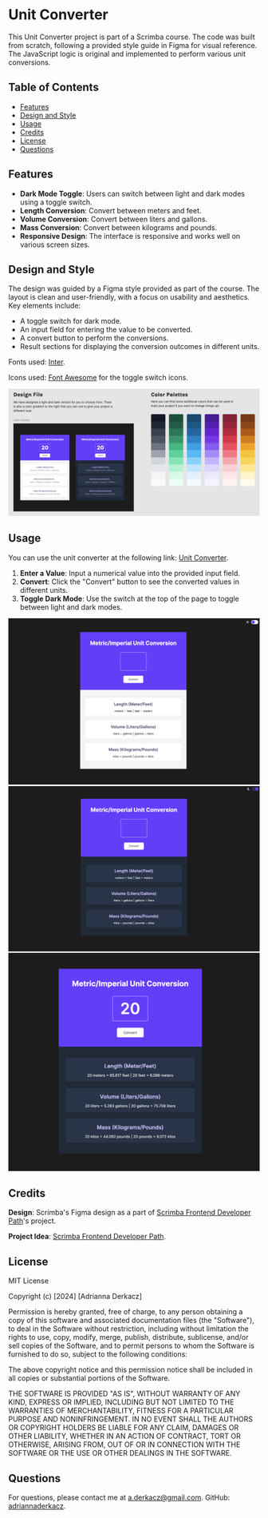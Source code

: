 # Unit Converter

This Unit Converter project is part of a Scrimba course. The code was built from scratch, following a provided style guide in Figma for visual reference. The JavaScript logic is original and implemented to perform various unit conversions.

## Table of Contents
- [Features](#features)
- [Design and Style](#design-and-style)
- [Usage](#usage)
- [Credits](#credits)
- [License](#license)
- [Questions](#questions)

## Features
- **Dark Mode Toggle**: Users can switch between light and dark modes using a toggle switch.
- **Length Conversion**: Convert between meters and feet.
- **Volume Conversion**: Convert between liters and gallons.
- **Mass Conversion**: Convert between kilograms and pounds.
- **Responsive Design**: The interface is responsive and works well on various screen sizes.

## Design and Style
The design was guided by a Figma style provided as part of the course. The layout is clean and user-friendly, with a focus on usability and aesthetics. Key elements include:
- A toggle switch for dark mode.
- An input field for entering the value to be converted.
- A convert button to perform the conversions.
- Result sections for displaying the conversion outcomes in different units.

Fonts used: [Inter](https://fonts.google.com/specimen/Inter).

Icons used: [Font Awesome](https://fontawesome.com/) for the toggle switch icons.

![Image](./assets/images/screenshot1.png)

## Usage
You can use the unit converter at the following link: [Unit Converter](https://adriannaderkacz.github.io/unit-conventer/).

1. **Enter a Value**: Input a numerical value into the provided input field.
2. **Convert**: Click the "Convert" button to see the converted values in different units.
3. **Toggle Dark Mode**: Use the switch at the top of the page to toggle between light and dark modes.

![Image](./assets/images/screenshot2.png)
![Image](./assets/images/screenshot3.png)
![Image](./assets/images/screenshot4.png)

## Credits
**Design**: Scrimba's Figma design as a part of [Scrimba Frontend Developer Path](https://scrimba.com/learn/frontend)'s project.

**Project Idea**: [Scrimba Frontend Developer Path](https://scrimba.com/learn/frontend).

## License
MIT License

Copyright (c) [2024] [Adrianna Derkacz]

Permission is hereby granted, free of charge, to any person obtaining a copy of this software and associated documentation files (the "Software"), to deal in the Software without restriction, including without limitation the rights to use, copy, modify, merge, publish, distribute, sublicense, and/or sell copies of the Software, and to permit persons to whom the Software is furnished to do so, subject to the following conditions:

The above copyright notice and this permission notice shall be included in all copies or substantial portions of the Software.

THE SOFTWARE IS PROVIDED "AS IS", WITHOUT WARRANTY OF ANY KIND, EXPRESS OR IMPLIED, INCLUDING BUT NOT LIMITED TO THE WARRANTIES OF MERCHANTABILITY, FITNESS FOR A PARTICULAR PURPOSE AND NONINFRINGEMENT. IN NO EVENT SHALL THE AUTHORS OR COPYRIGHT HOLDERS BE LIABLE FOR ANY CLAIM, DAMAGES OR OTHER LIABILITY, WHETHER IN AN ACTION OF CONTRACT, TORT OR OTHERWISE, ARISING FROM, OUT OF OR IN CONNECTION WITH THE SOFTWARE OR THE USE OR OTHER DEALINGS IN THE SOFTWARE.

## Questions
For questions, please contact me at a.derkacz@gmail.com.
GitHub: [adriannaderkacz](https://github.com/adriannaderkacz).